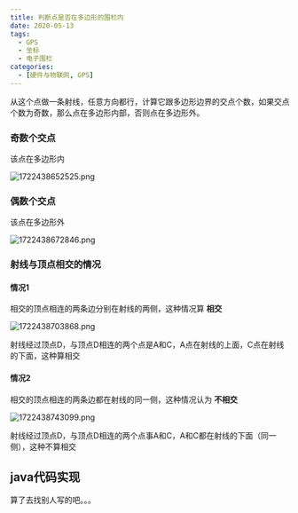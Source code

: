```yaml
---
title: 判断点是否在多边形的围栏内
date: 2020-05-13
tags: 
  - GPS
  - 坐标
  - 电子围栏
categories:
  - [硬件与物联网, GPS]
---
```


从这个点做一条射线，任意方向都行，计算它跟多边形边界的交点个数，如果交点个数为奇数，那么点在多边形内部，否则点在多边形外。

### 奇数个交点
该点在多边形内

![1722438652525.png](https://img.wangwen135.top:23456/image/2024/07/66aa540405608.png)

### 偶数个交点
该点在多边形外

![1722438672846.png](https://img.wangwen135.top:23456/image/2024/07/66aa5418278b1.png)


### 射线与顶点相交的情况
#### 情况1
相交的顶点相连的两条边分别在射线的两侧，这种情况算 **相交**

![1722438703868.png](https://img.wangwen135.top:23456/image/2024/07/66aa5436ef8a1.png)


射线经过顶点D，与顶点D相连的两个点是A和C，A点在射线的上面，C点在射线的下面，这种算相交


#### 情况2
相交的顶点相连的两条边都在射线的同一侧，这种情况认为 **不相交**

![1722438743099.png](https://img.wangwen135.top:23456/image/2024/07/66aa545e85539.png)


射线经过顶点D，与顶点D相连的两个点事A和C，A和C都在射线的下面（同一侧），这种不算相交

##  java代码实现

算了去找别人写的吧。。。

```

```

